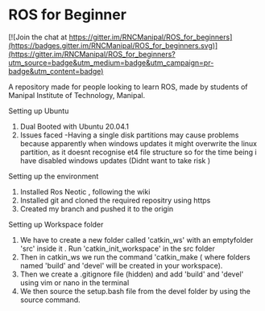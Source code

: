 # ROS for Beginner

[![Join the chat at https://gitter.im/RNCManipal/ROS_for_beginners](https://badges.gitter.im/RNCManipal/ROS_for_beginners.svg)](https://gitter.im/RNCManipal/ROS_for_beginners?utm_source=badge&utm_medium=badge&utm_campaign=pr-badge&utm_content=badge)

A repository made for people looking to learn ROS, made by students of Manipal Institute of Technology, Manipal.



Setting up Ubuntu 
1. Dual Booted with Ubuntu 20.04.1
2. Issues faced -Having a single disk partitions  may cause problems because apparently 		when windows updates it might overwrite the linux partition, as it doesnt recognise et4 		file structure so for the time being  i have disabled windows updates (Didnt want to 	take risk )

Setting up the environment 
1. Installed Ros Neotic , following the wiki 
2. Installed git and cloned the required repositry using https
3. Created my branch and pushed it to the origin 
		 
Setting up Workspace folder

1. We have to create a new folder called 'catkin_ws' with an emptyfolder 'src' inside it . Run 'catkin_init_workspace' in the src folder
2. Then in catkin_ws we run the command 'catkin_make ( where folders named 'build' and 'devel' will be created in your workspace).
3. Then we create a .gitignore file (hidden) and add 'build' and 'devel' using vim or nano in the terminal
4. We then source the setup.bash file from the devel folder by using the source command.



